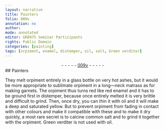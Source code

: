 ```yaml
---
layout: narrative
title: Painters
folio: 009v
annotation: no
author:
mode: annotated
editor: GR8975 Seminar Participants
rights: Public Domain
categories: [painting]
tags: [orpiment, enamel, distemper, oil, salt, Green verditer]
---
```


 <div class="folio" align="center">- - - - - <a href="http://gallica.bnf.fr/ark:/12148/btv1b10500001g/f24.image" target="_blank">009v</a> - - - - - </div> 
##  <span class="profession">Painters</span> 

 
 <span class="activity"></span>  They melt <span class="material">orpiment</span> entirely in a <span class="tool">glass bottle</span> on <span class="tool">very hot ashes</span>, but it would be more appropriate to sublimate <span class="material">orpiment</span> in a <span class="tool">long—neck matrass</span> as for making garnets<span class="material"></span>. The <span class="material">orpiment</span> thus turns red like red <span class="material">enamel</span> and it has to be ground first in <span class="material">distemper</span>, because once entirely melted it is very brittle and difficult to grind. Then, once dry, you can thin it with <span class="material">oil</span> and it will make a deep and saturated yellow. But to prevent <span class="material">orpiment</span> from fading in contact with other colours and make it compatible with these and to make it dry quickly, a most rare secret is to calcine <span class="material_format">common <span class="material">salt</span></span> and to grind it together with the <span class="material">orpiment</span>. <span class="material">Green verditer</span> is not used with <span class="material">oil</span>. 
 